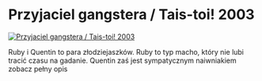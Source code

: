 Przyjaciel gangstera / Tais-toi! 2003 
=============
[![Przyjaciel gangstera / Tais-toi! 2003 ](http://vidos.pl/images/player.gif)](http://vidos.pl/przyjaciel-gangstera-tais-toi-2003)

 Ruby i Quentin to para złodziejaszków. Ruby to typ macho, który nie lubi tracić czasu na gadanie. Quentin zaś jest sympatycznym naiwniakiem zobacz pełny opis

